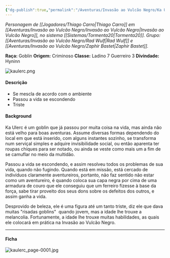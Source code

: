 ```yaml
---
{"dg-publish":true,"permalink":"/Aventuras/Invasão ao Vulcão Negro/Ka Ulerc/","created":"2025-10-14T10:22:36.291-03:00"}
---
```


*Personagem de [[Jogadores/Thiago Carro\|Thiago Carro]] em [[Aventuras/Invasão ao Vulcão Negro/Invasão ao Vulcão Negro\|Invasão ao Vulcão Negro]], no sistema [[Sistemas/Tormenta20\|Tormenta20]].*
*Grupo: [[Aventuras/Invasão ao Vulcão Negro/Rad Wulf\|Rad Wulf]] e [[Aventuras/Invasão ao Vulcão Negro/Zaphir Bastet\|Zaphir Bastet]].*

**Raça:** Goblin
**Origem:** Criminoso
**Classe:** Ladino 7 Guerreiro 3
**Divindade:** Hyninn

![kaulerc.png](/img/user/Aventuras/Invas%C3%A3o%20ao%20Vulc%C3%A3o%20Negro/kaulerc.png)
#### Descrição
- Se mescla de acordo com o ambiente
- Passou a vida se escondendo
- Triste

#### Background
Ka Ulerc é um goblin que já passou por muita coisa na vida, mas ainda não está velho para boas aventuras. Assume diversas formas dependendo do local em que está inserido, com alguns instantes sozinho, se transforma num serviçal simples e adquire invisibilidade social, ou então aparenta ter roupas chiques para ser notado, ou ainda se veste como mais um a fim de se camuflar no meio da multidão.

Passou a vida se escondendo, e assim resolveu todos os problemas de sua vida, quando não fugindo. Quando está em missão, está cercado de indivíduos claramente aventureiros, portanto, não faz sentido não estar como um aventureiro, é quando coloca sua capa negra por cima de uma armadura de couro que ele conseguiu que um ferreiro fizesse à base da força, sabe tirar proveito dos seus dons sobre os defeitos dos outros, e assim ganha a vida.

Desprovido de beleza, ele é uma figura até um tanto triste, diz ele que dava muitas "risadas goblins"  quando jovem, mas a idade lhe trouxe a melancolia. Fortunamente, a idade lhe trouxe muitas habilidades, as quais ele colocará em prática na Invasão ao Vulcão Negro.

---
#### Ficha
![kaulerc_page-0001.jpg](/img/user/Aventuras/Invas%C3%A3o%20ao%20Vulc%C3%A3o%20Negro/kaulerc_page-0001.jpg)
